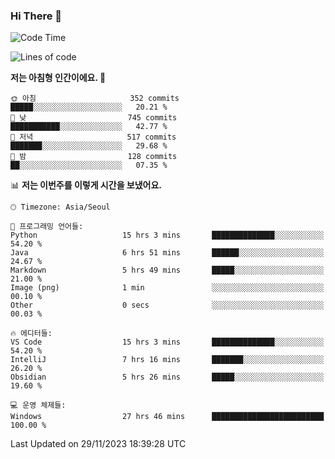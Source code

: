 ### Hi There 👋


<!---
- 👋 Hi, I’m @muyaaho
- 👀 I’m interested in ...
- 🌱 I’m currently learning ...
- 💞️ I’m looking to collaborate on ...
- 📫 How to reach me ...
--->
<!--- plz
muyaaho/muyaaho is a ✨ special ✨ repository because its `README.md` (this file) appears on your GitHub profile.
You can click the Preview link to take a look at your changes.
<a href="https://hits.seeyoufarm.com"><img src="https://hits.seeyoufarm.com/api/count/incr/badge.svg?url=https%3A%2F%2Fgithub.com%2Fejaman&count_bg=%23000000&title_bg=%23000000&icon=github.svg&icon_color=%23FFFFFF&title=Github&edge_flat=true"/></a>
   --->
   
<!--START_SECTION:waka-->
![Code Time](http://img.shields.io/badge/Code%20Time-264%20hrs%2036%20mins-blue)

![Lines of code](https://img.shields.io/badge/%EC%A0%80%EB%8A%94%20%EC%97%AC%ED%83%9C%EA%B9%8C%EC%A7%80%20-643.0%20thousand%20%EC%A4%84%EC%9D%98%20%EC%BD%94%EB%93%9C%EB%A5%BC%20%EC%9E%91%EC%84%B1%ED%96%88%EC%96%B4%EC%9A%94.-blue)

**저는 아침형 인간이에요. 🐤** 

```text
🌞 아침                     352 commits         █████░░░░░░░░░░░░░░░░░░░░   20.21 % 
🌆 낮　                     745 commits         ███████████░░░░░░░░░░░░░░   42.77 % 
🌃 저녁                     517 commits         ███████░░░░░░░░░░░░░░░░░░   29.68 % 
🌙 밤　                     128 commits         ██░░░░░░░░░░░░░░░░░░░░░░░   07.35 % 
```


📊 **저는 이번주를 이렇게 시간을 보냈어요.** 

```text
🕑︎ Timezone: Asia/Seoul

💬 프로그래밍 언어들: 
Python                   15 hrs 3 mins       ██████████████░░░░░░░░░░░   54.20 % 
Java                     6 hrs 51 mins       ██████░░░░░░░░░░░░░░░░░░░   24.67 % 
Markdown                 5 hrs 49 mins       █████░░░░░░░░░░░░░░░░░░░░   21.00 % 
Image (png)              1 min               ░░░░░░░░░░░░░░░░░░░░░░░░░   00.10 % 
Other                    0 secs              ░░░░░░░░░░░░░░░░░░░░░░░░░   00.03 % 

🔥 에디터들: 
VS Code                  15 hrs 3 mins       ██████████████░░░░░░░░░░░   54.20 % 
IntelliJ                 7 hrs 16 mins       ███████░░░░░░░░░░░░░░░░░░   26.20 % 
Obsidian                 5 hrs 26 mins       █████░░░░░░░░░░░░░░░░░░░░   19.60 % 

💻 운영 체제들: 
Windows                  27 hrs 46 mins      █████████████████████████   100.00 % 
```


 Last Updated on 29/11/2023 18:39:28 UTC
<!--END_SECTION:waka-->

